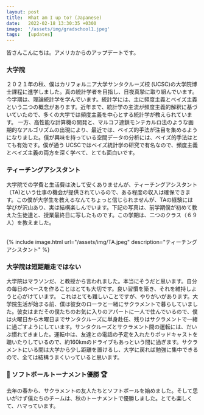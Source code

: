```yaml
---
layout: post
title:  What am I up to? (Japanese)
date:   2022-02-18 13:30:35 +0300
image:  '/assets/img/gradschool1.jpeg'
tags:   [updates]
---
```

皆さんこんにちは。アメリカからのアップデートです。

### 大学院
２０２１年の秋、僕はカリフォルニア大学サンタクルーズ校 (UCSC)の大学院博士課程に進学しました。真の統計学者を目指し、日夜真摯に取り組んでいます。今学期は、理論統計学を学んでいます。統計学には、主に頻度主義とベイズ主義という二つの概念があります。近年まで、統計学の主流が頻度主義的解釈に基づいていたので、多くの大学では頻度主義を中心とする統計学が教えられています。
一方、高性能な計算機の開発と、マルコフ連鎖モンテカルロ法のような画期的なアルゴリズムの出現により、最近では、ベイズ的手法が注目を集めるようになりました。僕が興味を持っている空間データの分析には、ベイズ的手法はとても有効です。僕が通う UCSCではベイズ統計学の研究で有名なので、頻度主義とベイズ主義の両方を深く学べて、とても面白いです。


### ティーチングアシスタント
大学院での学費と生活費は決して安くありませんが、ティーチングアシスタント（TA)という仕事の機会が提供されているので、ある程度の収入は確保できます。この僕が大学生を教えるなんてちょっと信じられませんが、TAの経験には学びが沢山あり、実は結構楽しんでいます。下記の写真は、前学期僕が初めて教えた生徒達と、授業最終日に写したものです。この学期は、二つのクラス（６９人）を教えました。

<br />
{% include image.html url="/assets/img/TA.jpeg" description="ティーチングアシスタント" %}


### 大学院は短距離走ではない
大学院はマラソンだ、と教授から言われました。本当にそうだと思います。自分の毎日のペースを作ることはとても大切です。良い習慣を築き、それを維持しようと心がけています。 これはとても難しいことですが、やりがいがあります。大学院生活が始まる前、僕は彼女のローラと一緒にサクラメントで暮らしていました。彼女はまだその僕たちのお気に入りのアパートに一人で住んでいるので、僕は火曜日から木曜日までサンタクルーズに単身赴任、残りはサクラメントで一緒に過ごすようにしています。サンタクルーズとサクラメント間の運転には、だいぶ慣れてきました。運転中は、友達との電話の予定を入れたりポッドキャストを聴いたりしているので、約160kmのドライブもあっという間に過ぎます。サクラメントにいる間は大学から少し距離を置けるし、大学に戻れば勉強に集中できるので、全ては結構うまくいっていると思います。

### 🥎 ソフトボールトーナメント優勝 🏆
去年の春から、サクラメントの友人たちとソフトボールを始めました。そして思いがけず僕たちのチームは、秋のトーナメントで優勝しました。とても楽しくて、ハマっています。





[^1]: https://ja.wikipedia.org/wiki/ベイズ統計学
